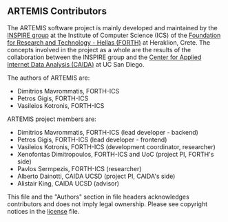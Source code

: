 ARTEMIS Contributors
--------------------

The ARTEMIS software project is mainly developed and maintained by the
[INSPIRE group](https://www.inspire.edu.gr/) at the Institute of Computer Science (ICS)
of the [Foundation for Research and Technology - Hellas (FORTH)](https://www.ics.forth.gr/) at Heraklion, Crete.
The concepts involved in the project as a whole are the results of the collaboration between the INSPIRE group and
the [Center for Applied Internet Data Analysis (CAIDA)](https://www.caida.org) at UC
San Diego.

The authors of ARTEMIS are:
* Dimitrios Mavrommatis, FORTH-ICS
* Petros Gigis, FORTH-ICS
* Vasileios Kotronis, FORTH-ICS

ARTEMIS project members are:
* Dimitrios Mavrommatis, FORTH-ICS (lead developer - backend)
* Petros Gigis, FORTH-ICS (lead developer - frontend)
* Vasileios Kotronis, FORTH-ICS (development coordinator, researcher)
* Xenofontas Dimitropoulos, FORTH-ICS and UoC (project PI, FORTH's side)
* Pavlos Sermpezis, FORTH-ICS (researcher)
* Alberto Dainotti, CAIDA UCSD (project PI, CAIDA's side)
* Alistair King, CAIDA UCSD (advisor)

This file and the "Authors" section in file headers acknowledges contributors
and does not imply legal ownership. Please see copyright notices in the [license](LICENSE.md) file.
